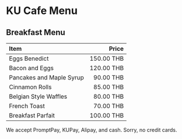 # KU Cafe Menu

## Breakfast Menu

| Item                                   | Price |
|:---------------------------------------|------:|
| Eggs Benedict                            |  150.00 THB |
| Bacon and Eggs                           |  120.00 THB |
| Pancakes and Maple Syrup                            |  90.00 THB |
| Cinnamon Rolls                            |  85.00 THB |
| Belgian Style Waffles                            |  80.00 THB |
| French Toast                            |  70.00 THB |
| Breakfast Parfait                           |  100.00 THB |

We accept PromptPay, KUPay, Alipay, and cash. Sorry, no credit cards.
